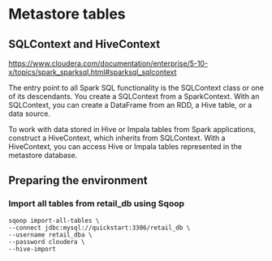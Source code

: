 # Metastore tables

## SQLContext and HiveContext
https://www.cloudera.com/documentation/enterprise/5-10-x/topics/spark_sparksql.html#sparksql_sqlcontext

The entry point to all Spark SQL functionality is the SQLContext class or one of its descendants. You create a SQLContext from a SparkContext. With an SQLContext, you can create a DataFrame from an RDD, a Hive table, or a data source.

To work with data stored in Hive or Impala tables from Spark applications, construct a HiveContext, which inherits from SQLContext. With a HiveContext, you can access Hive or Impala tables represented in the metastore database.


## Preparing the environment
### Import all tables from retail_db using Sqoop
```Shell
sqoop import-all-tables \
--connect jdbc:mysql://quickstart:3306/retail_db \
--username retail_dba \
--password cloudera \
--hive-import
```

